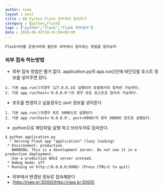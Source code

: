 ```yaml
---
author: niee
layout : post
title : 08.Python Flask 외부에서 접속하기
category : [python,Flask]
tags : ["python","flask","flask 외부접속"]
date : 2020-08-03T10:45:00+09:00
---
```


```
Flask서버를 운영서버에 올린후 외부에서 접속하는 방법을 알아보자
```

### 외부 접속 하는방법

- 외부 접속 방법은 별거 없다. application.py의 app.run()안에 바인딩될 호스트 정보를 넣어주면 된다.

```
1. 기본 app.run()의경우 127.0.0.1로 실행되어 로컬에서의 접속만 가능하다.
2. 기본 app.run(host='0.0.0.0')의 경우 모든 호스트로 접속이 가능하다.
```

- 포트를 변경하고 싶을경우는 port 정보를 넣어준다

```
1. 기본 app.run()의경우 포트 5000으로 실행된다
2. 기본 app.run(host='0.0.0.0', port=9900)의 경우 9900번 포트로 실행된다.
```

- python으로 해당파일 실행 하고 브라우저로 접속한다.

```
$ python application.py
  * Serving Flask app "application" (lazy loading)
 * Environment: production
   WARNING: This is a development server. Do not use it in a production deployment.
   Use a production WSGI server instead.
 * Debug mode: off
 * Running on http://0.0.0.0:9900/ (Press CTRL+C to quit)
```

- 외부에서 변경된 정보로 접속해본다
- [http://niee.kr:5000](http://niee.kr:5000)

